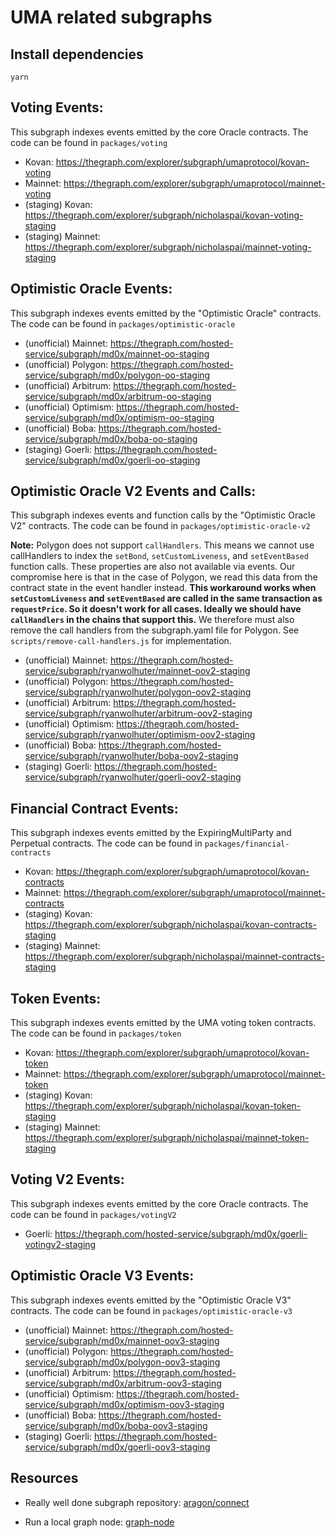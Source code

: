# UMA related subgraphs

## Install dependencies

`yarn`

## Voting Events:

This subgraph indexes events emitted by the core Oracle contracts. The code can be found in `packages/voting`

- Kovan: https://thegraph.com/explorer/subgraph/umaprotocol/kovan-voting
- Mainnet: https://thegraph.com/explorer/subgraph/umaprotocol/mainnet-voting
- (staging) Kovan: https://thegraph.com/explorer/subgraph/nicholaspai/kovan-voting-staging
- (staging) Mainnet: https://thegraph.com/explorer/subgraph/nicholaspai/mainnet-voting-staging

## Optimistic Oracle Events:

This subgraph indexes events emitted by the "Optimistic Oracle" contracts. The code can be found in `packages/optimistic-oracle`

- (unofficial) Mainnet: https://thegraph.com/hosted-service/subgraph/md0x/mainnet-oo-staging
- (unofficial) Polygon: https://thegraph.com/hosted-service/subgraph/md0x/polygon-oo-staging
- (unofficial) Arbitrum: https://thegraph.com/hosted-service/subgraph/md0x/arbitrum-oo-staging
- (unofficial) Optimism: https://thegraph.com/hosted-service/subgraph/md0x/optimism-oo-staging
- (unofficial) Boba: https://thegraph.com/hosted-service/subgraph/md0x/boba-oo-staging
- (staging) Goerli: https://thegraph.com/hosted-service/subgraph/md0x/goerli-oo-staging

## Optimistic Oracle V2 Events and Calls:

This subgraph indexes events and function calls by the "Optimistic Oracle V2" contracts. The code can be found in `packages/optimistic-oracle-v2`

**Note:** Polygon does not support `callHandlers`. This means we cannot use callHandlers to index the `setBond`, `setCustomLiveness`, and `setEventBased` function calls. These properties are also not available via events. Our compromise here is that in the case of Polygon, we read this data from the contract state in the event handler instead. **This workaround works when `setCustomLiveness` and `setEventBased` are called in the same transaction as `requestPrice`. So it doesn't work for all cases. Ideally we should have `callHandlers` in the chains that support this.** We therefore must also remove the call handlers from the subgraph.yaml file for Polygon. See `scripts/remove-call-handlers.js` for implementation.

- (unofficial) Mainnet: https://thegraph.com/hosted-service/subgraph/ryanwolhuter/mainnet-oov2-staging
- (unofficial) Polygon: https://thegraph.com/hosted-service/subgraph/ryanwolhuter/polygon-oov2-staging
- (unofficial) Arbitrum: https://thegraph.com/hosted-service/subgraph/ryanwolhuter/arbitrum-oov2-staging
- (unofficial) Optimism: https://thegraph.com/hosted-service/subgraph/ryanwolhuter/optimism-oov2-staging
- (unofficial) Boba: https://thegraph.com/hosted-service/subgraph/ryanwolhuter/boba-oov2-staging
- (staging) Goerli: https://thegraph.com/hosted-service/subgraph/ryanwolhuter/goerli-oov2-staging


## Financial Contract Events:

This subgraph indexes events emitted by the ExpiringMultiParty and Perpetual contracts. The code can be found in `packages/financial-contracts`

- Kovan: https://thegraph.com/explorer/subgraph/umaprotocol/kovan-contracts
- Mainnet: https://thegraph.com/explorer/subgraph/umaprotocol/mainnet-contracts
- (staging) Kovan: https://thegraph.com/explorer/subgraph/nicholaspai/kovan-contracts-staging
- (staging) Mainnet: https://thegraph.com/explorer/subgraph/nicholaspai/mainnet-contracts-staging

## Token Events:

This subgraph indexes events emitted by the UMA voting token contracts. The code can be found in `packages/token`

- Kovan: https://thegraph.com/explorer/subgraph/umaprotocol/kovan-token
- Mainnet: https://thegraph.com/explorer/subgraph/umaprotocol/mainnet-token
- (staging) Kovan: https://thegraph.com/explorer/subgraph/nicholaspai/kovan-token-staging
- (staging) Mainnet: https://thegraph.com/explorer/subgraph/nicholaspai/mainnet-token-staging

## Voting V2 Events:

This subgraph indexes events emitted by the core Oracle contracts. The code can be found in `packages/votingV2`

- Goerli: https://thegraph.com/hosted-service/subgraph/md0x/goerli-votingv2-staging

## Optimistic Oracle V3 Events:

This subgraph indexes events emitted by the "Optimistic Oracle V3" contracts. The code can be found in `packages/optimistic-oracle-v3`

- (unofficial) Mainnet: https://thegraph.com/hosted-service/subgraph/md0x/mainnet-oov3-staging
- (unofficial) Polygon: https://thegraph.com/hosted-service/subgraph/md0x/polygon-oov3-staging
- (unofficial) Arbitrum: https://thegraph.com/hosted-service/subgraph/md0x/arbitrum-oov3-staging
- (unofficial) Optimism: https://thegraph.com/hosted-service/subgraph/md0x/optimism-oov3-staging
- (unofficial) Boba: https://thegraph.com/hosted-service/subgraph/md0x/boba-oov3-staging
- (staging) Goerli: https://thegraph.com/hosted-service/subgraph/md0x/goerli-oov3-staging

## Resources

- Really well done subgraph repository: [aragon/connect](https://github.com/aragon/connect/tree/master/packages/connect-thegraph/subgraph)

- Run a local graph node: [graph-node](https://github.com/graphprotocol/graph-node/blob/master/docker/README.md)
